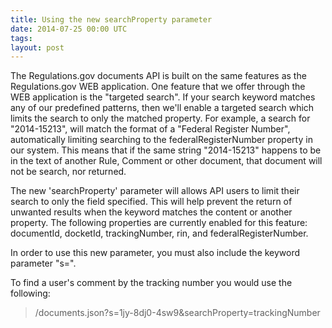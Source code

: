 ```yaml
---
title: Using the new searchProperty parameter
date: 2014-07-25 00:00 UTC
tags:
layout: post
---
```


The Regulations.gov documents API is built on the same features as the Regulations.gov WEB application. One feature that we offer through the WEB application is the "targeted search". If your search keyword matches any of our predefined patterns, then we'll enable a targeted search which limits the search to only the matched property. For example, a search for "2014-15213", will match the format of a "Federal Register Number", automatically limiting searching to the federalRegisterNumber property in our system. This means that if the same string "2014-15213" happens to be in the text of another Rule, Comment or other document, that document will not be search, nor returned.

The new 'searchProperty' parameter will allows API users to limit their search to only the field specified. This will help prevent the return of unwanted results when the keyword matches the content or another property. The following properties are currently enabled for this feature: documentId, docketId, trackingNumber, rin, and federalRegisterNumber.

In order to use this new parameter, you must also include the keyword parameter "s=".

To find a user's comment by the tracking number you would use the following:

> /documents.json?s=1jy-8dj0-4sw9&searchProperty=trackingNumber